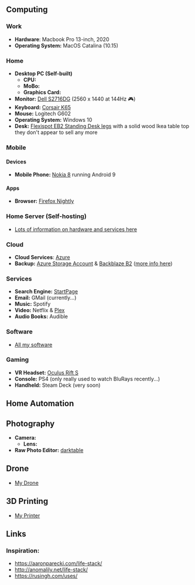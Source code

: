 ## Computing
### Work
- **Hardware**: Macbook Pro 13-inch, 2020
- **Operating System:** MacOS Catalina (10.15)
### Home
- **Desktop PC (Self-built)**
	- **CPU:**
	- **MoBo:**
	- **Graphics Card:**
- **Monitor:** [Dell S2716DG](https://www.dell.com/en-uk/work/shop/cty/dell-27-gaming-monitor-s2716dg/spd/dell-s2716dg-monitor) (2560 x 1440 at 144Hz 🎮)
- **Keyboard:** [Corsair K65](https://www.corsair.com/us/en/Categories/Products/Gaming-Keyboards/CORSAIR-Gaming-K65-RGB-Compact-Mechanical-Gaming-Keyboard/p/CH-9000222-NA)
- **Mouse:** Logitech G602
- **Operating System:** Windows 10
- **Desk:** [Flexispot EB2 Standing Desk legs](https://flexispot.co.uk/desk/height-adjustable-desks/dynamikdesk-eb2.html) with a solid wood Ikea table top they don't appear to sell any more
### Mobile
#### Devices
- **Mobile Phone:** [Nokia 8](https://www.nokia.com/phones/en_int/nokia-8-0) running Android 9
#### Apps
- **Browser:** [Firefox Nightly](https://play.google.com/store/apps/details?id=org.mozilla.fenix&hl=en_GB&gl=US)
### Home Server (Self-hosting)
- [Lots of information on hardware and services here](<../Self Hosting/What I Self Host.md>)
### Cloud
- **Cloud Services**: [Azure](https://azure.microsoft.com)
- **Backup:** [Azure Storage Account](https://docs.microsoft.com/en-us/azure/storage/common/storage-introduction) & [Backblaze B2](https://www.backblaze.com/b2/cloud-storage.html) ([more info here](<../Self Hosting/Backups>))
### Services
- **Search Engine:** [StartPage](https://www.startpage.com)
- **Email:** GMail (currently...)
- **Music:** Spotify
- **Video:** Netflix & [Plex](https://plex.tv/)
- **Audio Books:** Audible
### Software
- [All my software](../Software/Index.md)
### Gaming
- **VR Headset:** [Oculus Rift S](https://www.oculus.com/rift-s)
- **Console:** PS4 (only really used to watch BluRays recently...)
- **Handheld:** Steam Deck (very soon)
## Home Automation

## Photography
- **Camera:** 
	- **Lens:**
- **Raw Photo Editor:** [darktable](https://www.darktable.org/)
## Drone
- [My Drone](<../Drones/My Drone.md>)
## 3D Printing
- [My Printer](<../3D Printing/My Printer.md>)
## Links
### Inspiration:
- https://aaronparecki.com/life-stack/
- http://anomalily.net/life-stack/
- https://rusingh.com/uses/ 

